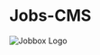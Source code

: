 # Jobs-CMS
![Jobbox Logo](https://github.com/gccornejo441/Jobs-CMS/blob/main/public/images/jobbox.svg?raw=true)
